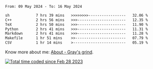 <!--START_SECTION:waka-->

```txt
From: 09 May 2024 - To: 16 May 2024

sh            7 hrs 39 mins   >>>>>>>>-----------------   32.06 %
C++           2 hrs 56 mins   >>>----------------------   12.35 %
TeX           2 hrs 50 mins   >>>----------------------   11.90 %
Python        2 hrs 41 mins   >>>----------------------   11.31 %
Markdown      2 hrs 41 mins   >>>----------------------   11.28 %
Makefile      1 hr 51 mins    >>-----------------------   07.79 %
CSV           1 hr 14 mins    >------------------------   05.19 %
```

<!--END_SECTION:waka-->

<!-- [![grayxu's github stats](https://github-readme-stats.vercel.app/api?username=grayxu&count_private=true&show_icons=true)](https://github.com/grayxu) -->

Know more about me: [About - Gray's grind](https://www.grayxu.cn/).
<p align="left">
  <a href="https://wakatime.com/@c69eb31e-43a1-463f-8968-c3449e386f57"><img src="https://wakatime.com/badge/user/c69eb31e-43a1-463f-8968-c3449e386f57.svg" title="Total time coded since Feb 28 2023" /></a>
</p>

